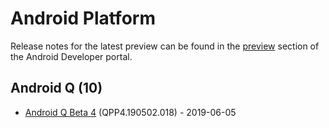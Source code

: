 # Android Platform

Release notes for the latest preview can be found in the [preview](https://developer.android.com/preview/release-notes)
section of the Android Developer portal.

## Android Q (10)

- [Android Q Beta 4](https://android-developers.googleblog.com/2019/06/android-q-beta-4-and-final-apis.html) (QPP4.190502.018) - 2019-06-05
